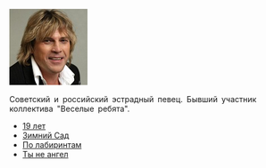 ![](glyzin_aleksej.jpg)

Советский и российский эстрадный певец. Бывший участник коллектива "Веселые ребята".

* [19 лет](19%20лет.md)
* [Зимний Caд](Зимний%20Caд.md)
* [По лабиринтам](По%20лабиринтам.md)
* [Ты не ангел](Ты%20не%20ангел.md)